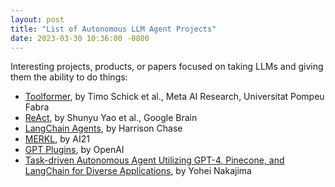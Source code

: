 ```yaml
---
layout: post
title: "List of Autonomous LLM Agent Projects"
date: 2023-03-30 10:36:00 -0800
---
```


Interesting projects, products, or papers focused on taking LLMs and giving them the ability to do things:

* [Toolformer](https://arxiv.org/abs/2302.04761), by Timo Schick et al., Meta AI Research, Universitat Pompeu Fabra
* [ReAct](https://ai.googleblog.com/2022/11/react-synergizing-reasoning-and-acting.html), by Shunyu Yao et al., Google Brain
* [LangChain Agents](https://python.langchain.com/en/latest/modules/agents.html), by Harrison Chase
* [MERKL](https://www.ai21.com/blog/jurassic-x-crossing-the-neuro-symbolic-chasm-with-the-mrkl-system), by AI21
* [GPT Plugins](https://openai.com/blog/chatgpt-plugins), by OpenAI
* [Task-driven Autonomous Agent Utilizing GPT-4, Pinecone, and LangChain for Diverse Applications](https://www.linkedin.com/pulse/task-driven-autonomous-agent-utilizing-gpt-4-pinecone-yohei-nakajima/?published=t), by Yohei Nakajima